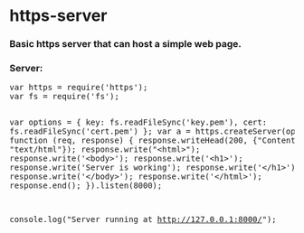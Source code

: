 https-server
============= 
<html>
<body>
<h3> Basic https server that can host a simple web page.</h3>
<h3>Server:</h3>
<pre class="prettyprint lang-js">
var https = require('https');
var fs = require('fs');

var options = {
  key: fs.readFileSync('key.pem'),
  cert: fs.readFileSync('cert.pem')
};
var a = https.createServer(options, function (req, response) {
  response.writeHead(200, {"Content-Type": "text/html"});
  response.write(&quot;&lt;html&gt;&quot;);
  response.write('&lt;body&gt;');
  response.write('&lt;h1&gt;');
  response.write('Server is working');
  response.write('&lt;/h1&gt;');
  response.write('&lt;/body&gt;');
  response.write('&lt;/html&gt;');
  response.end();
}).listen(8000);

console.log("Server running at http://127.0.0.1:8000/");
</pre>
</body>
</html> 
